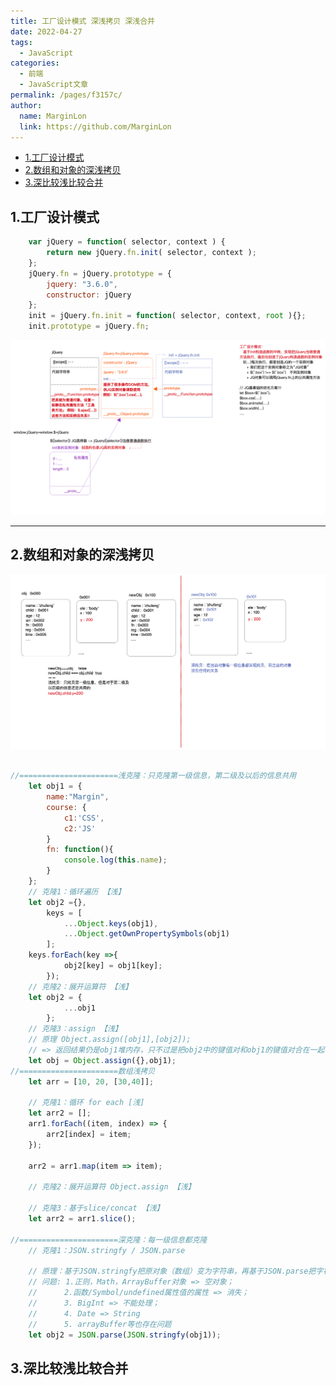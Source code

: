 ```yaml
---
title: 工厂设计模式 深浅拷贝 深浅合并
date: 2022-04-27
tags: 
  - JavaScript
categories: 
  - 前端
  - JavaScript文章
permalink: /pages/f3157c/
author: 
  name: MarginLon
  link: https://github.com/MarginLon
---
```

- [1.工厂设计模式](#1工厂设计模式)
- [2.数组和对象的深浅拷贝](#2数组和对象的深浅拷贝)
- [3.深比较浅比较合并](#3深比较浅比较合并)

## 1.工厂设计模式

```js
    var jQuery = function( selector, context ) {
        return new jQuery.fn.init( selector, context );
    };
    jQuery.fn = jQuery.prototype = {
        jquery: "3.6.0",
        constructor: jQuery
    };
    init = jQuery.fn.init = function( selector, context, root ){};
    init.prototype = jQuery.fn;
```

![工厂设计模式](https://github.com/MarginLon/theImages/blob/master/%E5%B7%A5%E5%8E%82%E8%AE%BE%E8%AE%A1%E6%A8%A1%E5%BC%8F.png?raw=true)

---

## 2.数组和对象的深浅拷贝

![深浅拷贝](https://github.com/MarginLon/theImages/blob/master/%E6%B7%B1%E6%B5%85%E5%85%8B%E9%9A%86.png?raw=true)

```js

//======================浅克隆：只克隆第一级信息，第二级及以后的信息共用
    let obj1 = {
        name:"Margin",
        course: {
            c1:'CSS',
            c2:'JS'
        }
        fn: function(){
            console.log(this.name);
        }
    };
    // 克隆1：循环遍历 【浅】
    let obj2 ={},
        keys = [
            ...Object.keys(obj1),
            ...Object.getOwnPropertySymbols(obj1)
        ];
    keys.forEach(key =>{
            obj2[key] = obj1[key];
        });
    // 克隆2：展开运算符 【浅】
    let obj2 = {
            ...obj1
        };
    // 克隆3：assign 【浅】
    // 原理 Object.assign([obj1],[obj2]); 
    // => 返回结果仍是obj1堆内存，只不过是把obj2中的键值对和obj1的键值对合在一起
    let obj = Object.assign({},obj1);
//======================数组浅拷贝 
    let arr = [10, 20, [30,40]];

    // 克隆1：循环 for each [浅]
    let arr2 = []; 
    arr1.forEach((item, index) => {
        arr2[index] = item;
    });

    arr2 = arr1.map(item => item);

    // 克隆2：展开运算符 Object.assign 【浅】

    // 克隆3：基于slice/concat 【浅】
    let arr2 = arr1.slice();

//======================深克隆：每一级信息都克隆
    // 克隆1：JSON.stringfy / JSON.parse

    // 原理：基于JSON.stringfy把原对象（数组）变为字符串，再基于JSON.parse把字符串转化为对象或者数组。
    // 问题: 1.正则，Math，ArrayBuffer对象 => 空对象； 
    //      2.函数/Symbol/undefined属性值的属性 => 消失；  
    //      3. BigInt => 不能处理； 
    //      4. Date => String 
    //      5. arrayBuffer等也存在问题
    let obj2 = JSON.parse(JSON.stringfy(obj1));
```

## 3.深比较浅比较合并
